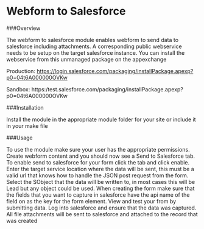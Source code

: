 Webform to Salesforce
===

###Overview 

The webform to salesforce module enables webform to send data to salesforce including attachments. A corresponding public webservice needs to be setup on the target salesforce instance. You can install the webservice from this unmanaged package on the appexchange

Production:
https://login.salesforce.com/packaging/installPackage.apexp?p0=04t6A000000OVKw

Sandbox:
https:/test.salesforce.com/packaging/installPackage.apexp?p0=04t6A000000OVKw

###Installation 

Install the module in the appropriate module folder for your site or include it in your make file 


###Usage

To use the module make sure your user has the appropriate permissions. Create webform content and you should now see a Send to Salesforce tab. To enable send to salesforce for your form click the tab and click enable. Enter the target service location where the data will be sent, this must be a valid url that knows how to handle the JSON post request from the form. Select the SObject that the data will be written to, in most cases this will be Lead but any object could be used. When creating the form make sure that the fields that you want to capture in salesforce have the api name of the field on as the key for the form element. View and test your from by submitting data. Log into salesforce and ensure that the data was captured. All file attachments will be sent to salesforce and attached to the record that was created 